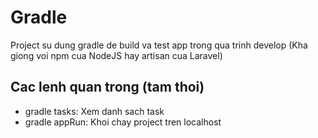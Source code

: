 # Gradle
Project su dung gradle de build va test app trong qua trinh develop (Kha giong voi npm cua NodeJS hay artisan cua Laravel)

## Cac lenh quan trong (tam thoi)
- gradle tasks: Xem danh sach task
- gradle appRun: Khoi chay project tren localhost